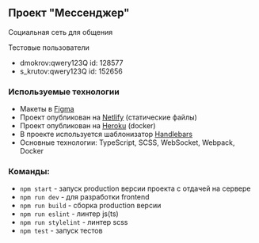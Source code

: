 ## Проект "Мессенджер"

Социальная сеть для общения

Тестовые пользователи
- dmokrov:qwery123Q id: 128577
- s_krutov:qwery123Q id: 152656

### Используемые технологии

- Макеты в [Figma](https://www.figma.com/file/9lsCxUGY06Z0iNEbm0MKSo/Messenger)
- Проект опубликован на [Netlify](https://bejewelled-palmier-1dc6f4.netlify.app/) (статические файлы)
- Проект опубликован на [Heroku](https://dmokrov-messenger.herokuapp.com/) (docker)
- В проекте используется шаблонизатор [Handlebars](https://handlebarsjs.com/)
- Основные технологии: TypeScript, SCSS, WebSocket, Webpack, Docker

### Команды:

- `npm start` - запуск production версии проекта с отдачей на сервере
- `npm run dev` - для разработки frontend
- `npm run build` - сборка production версии
- `npm run eslint` - линтер js(ts)
- `npm run stylelint` - линтер scss
- `npm test` - запуск тестов

